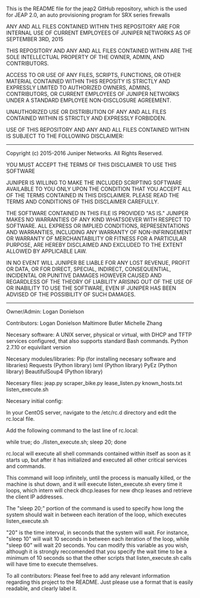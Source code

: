 This is the README file for the jeap2 GitHub repository, which is the used for JEAP 2.0, an auto provisioning program for SRX series firewalls

ANY AND ALL FILES CONTAINED WITHIN THIS REPOSITORY ARE FOR INTERNAL USE OF CURRENT EMPLOYEES OF JUNIPER NETWORKS AS OF SEPTEMBER 3RD, 2015

THIS REPOSITORY AND ANY AND ALL FILES CONTAINED WITHIN ARE THE SOLE INTELLECTUAL PROPERTY OF THE OWNER, ADMIN, AND CONTRIBUTORS.

ACCESS TO OR USE OF ANY FILES, SCRIPTS, FUNCTIONS, OR OTHER MATERIAL CONTAINED WITHIN THIS REPOSITY IS STRICTLY AND EXPRESSLY
LIMITED TO AUTHORIZED OWNERS, ADMINS, CONTRIBUTORS, OR CURRENT EMPLOYEES OF JUNIPER NETWORKS UNDER A STANDARD EMPLOYEE NON-DISCLOSURE
AGREEMENT.

UNAUTHORIZED USE OR DISTRIBUTION OF ANY AND ALL FILES CONTAINED WITHIN IS STRICTLY AND EXPRESSLY FORBIDDEN.

USE OF THIS REPOSITORY AND ANY AND ALL FILES CONTAINED WITHIN IS SUBJECT TO THE FOLLOWING DISCLAIMER:

----------------------------------------------------------------------------
Copyright (c) 2015-2016  Juniper Networks. All Rights Reserved.

 YOU MUST ACCEPT THE TERMS OF THIS DISCLAIMER TO USE THIS SOFTWARE
 
 JUNIPER IS WILLING TO MAKE THE INCLUDED SCRIPTING SOFTWARE AVAILABLE TO YOU
 ONLY UPON THE CONDITION THAT YOU ACCEPT ALL OF THE TERMS CONTAINED IN THIS
 DISCLAIMER. PLEASE READ THE TERMS AND CONDITIONS OF THIS DISCLAIMER
 CAREFULLY.

 THE SOFTWARE CONTAINED IN THIS FILE IS PROVIDED "AS IS." JUNIPER MAKES NO
 WARRANTIES OF ANY KIND WHATSOEVER WITH RESPECT TO SOFTWARE. ALL EXPRESS OR
 IMPLIED CONDITIONS, REPRESENTATIONS AND WARRANTIES, INCLUDING ANY WARRANTY
 OF NON-INFRINGEMENT OR WARRANTY OF MERCHANTABILITY OR FITNESS FOR A
 PARTICULAR PURPOSE, ARE HEREBY DISCLAIMED AND EXCLUDED TO THE EXTENT
 ALLOWED BY APPLICABLE LAW.

 IN NO EVENT WILL JUNIPER BE LIABLE FOR ANY LOST REVENUE, PROFIT OR DATA, OR
 FOR DIRECT, SPECIAL, INDIRECT, CONSEQUENTIAL, INCIDENTAL OR PUNITIVE DAMAGES
 HOWEVER CAUSED AND REGARDLESS OF THE THEORY OF LIABILITY ARISING OUT OF THE 
 USE OF OR INABILITY TO USE THE SOFTWARE, EVEN IF JUNIPER HAS BEEN ADVISED OF 
 THE POSSIBILITY OF SUCH DAMAGES.

 ----------------------------------------------------------------------------

Owner/Admin:	Logan Donielson

Contributors:	Logan Donielson
				Maltimore Butler
				Michelle Zhang

Necesary software:	A UNIX server, physical or virtual, with DHCP and TFTP
					services configured, that also supports standard Bash commands.
					Python 2.7.10 or equivilant version


Necesary modules/libraries:	Pip (for installing necesary software and libraries)
							Requests (Python library)
							lxml (Python library)
							PyEz (Python library)
							BeautifulSoup4 (Python library)


Necesary files:	jeap.py
				scraper_bike.py
				lease_listen.py
				known_hosts.txt
				listen_execute.sh


Necesary initial config:

In your CentOS server, navigate to the
/etc/rc.d directory and edit the rc.local file.

Add the following command to the last line of rc.local:

while true; do ./listen_execute.sh; sleep 20; done

rc.local will execute all shell commands contained within itself
as soon as it starts up, but after it has initialized and executed
all other critical services and commands.

This command will loop infinitely, until the process is manually killed,
or the machine is shut down, and it will execute listen_execute.sh
every time it loops, which intern will check dhcp.leases for new
dhcp leases and retrieve the client IP addresses.

The "sleep 20;" portion of the command is used to specify how long
the system should wait in between each iteration of the loop,
which executes listen_execute.sh

"20" is the time interval, in seconds that the system will wait.
For instance, "sleep 10" will wait 10 seconds in between each
iteration of the loop, while "sleep 60" will wait 20 seconds.
You can modify this variable as you wish, although it is strongly
reccomended that you specify the wait time to be a minimum of 10 seconds
so that the other scripts that listen_execute.sh calls will have time to
execute themselves.


To all contributors: Please feel free to add any relevant information regarding this project
to the README. Just please use a format that is easily readable, and clearly label it.

